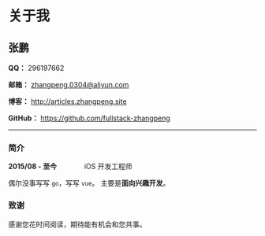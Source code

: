 # 关于我

## 张鹏

**QQ：** 296197662

**邮箱：** zhangpeng.0304@aliyun.com

**博客：** <http://articles.zhangpeng.site>

**GitHub：** <https://github.com/fullstack-zhangpeng>

---

### 简介

**2015/08 - 至今**　　　　iOS 开发工程师

偶尔没事写写 `go`，写写 `vue`。
主要是**面向兴趣开发**。

### 致谢

感谢您花时间阅读，期待能有机会和您共事。
